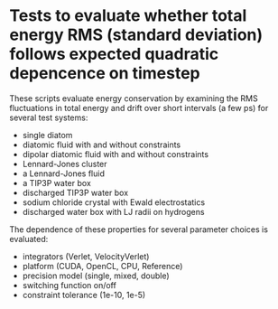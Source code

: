 # Tests to evaluate whether total energy RMS (standard deviation) follows expected quadratic depencence on timestep

These scripts evaluate energy conservation by examining the RMS fluctuations in total energy and drift over short intervals (a few ps) for several test systems:
* single diatom
* diatomic fluid with and without constraints
* dipolar diatomic fluid with and without constraints
* Lennard-Jones cluster 
* a Lennard-Jones fluid
* a TIP3P water box
* discharged TIP3P water box
* sodium chloride crystal with Ewald electrostatics
* discharged water box with LJ radii on hydrogens

The dependence of these properties for several parameter choices is evaluated:
* integrators (Verlet, VelocityVerlet)
* platform (CUDA, OpenCL, CPU, Reference)
* precision model (single, mixed, double)
* switching function on/off
* constraint tolerance (1e-10, 1e-5)
